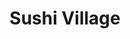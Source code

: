 ---
layout: place
title: "Sushi Village"
permalink: /virginia/harrisonburg/sushi-village.html
stateAbbr: VA
stateName: Virginia
cityName: Harrisonburg
seo:
  name: "Sushi Village"
  type: Restaurant
  links: https://www.sushivillageharrisonburg.com/
description: "Looking for sushi in Harrisonburg, Virginia? Check out Sushi Village for a delightful Japanese dining experience. Enjoy a variety of sushi and other dishes i..."
place_id: ChIJIQF6YZaStIkRoCtn7V3SwUA
photos:
  - name: >-
      places/ChIJIQF6YZaStIkRoCtn7V3SwUA/photos/AeeoHcKIvfMovOHNFqXvzouKozOSJLavHlBaEARUwWJQSewbHnqbNNPhbfrhU-tcSLrjKCSmRZZd4Qyltx5nTyrloMy71dE_oyWk14Sr0w8ISXHPel2pOBLyrVDI0XrwztxfancbVNQBzVxnhhoFrlmmMRm3K2gCbi58CwGz9dP1DlPHXkCOQbZMRIYk2lgNIDTlRipl0TxC6HCZgKIyT9e3eLOc9PROz3PTfsh4KCU0SE_46z8zr94q6JAHqjNxnTkBJ7bFzxM7E2rZasS4tu6DTdinu4OkgT-yLq-Uje58Usf00fQ63NYQi8OyJfg9g1FjWeUNUH_NNSxlfZ-kGlioyj16Qqti7CVgHGs7Lgy-wx29BlSWMKUGqmmn3vcgZDGd8rnnYkpHtdzS7YTcY9ZskHTHwluzX7g6owOPvk-ZPbhqdxpZ
    widthPx: 4032
    heightPx: 3024
    authorAttributions:
      - displayName: Vitaliy Bebchuk
        uri: https://maps.google.com/maps/contrib/114542786844832424250
        photoUri: >-
          https://lh3.googleusercontent.com/a/ACg8ocLWAsMOHGUMzTBT73lfw0DpdQQtoTsbGY4yddXmqvFUcxnZGg=s100-p-k-no-mo
    flagContentUri: >-
      https://www.google.com/local/imagery/report/?cb_client=maps_api_places.places_api&image_key=!1e10!2sCIHM0ogKEICAgICkj_eYzQE&hl=en-US
    googleMapsUri: >-
      https://www.google.com/maps/place//data=!3m4!1e2!3m2!1sCIHM0ogKEICAgICkj_eYzQE!2e10!4m2!3m1!1s0x89b49296617a0121:0x40c1d25ded672ba0
  - name: >-
      places/ChIJIQF6YZaStIkRoCtn7V3SwUA/photos/AeeoHcJzD7N1_dCgZs9cyzi-N5vr-xV_sa50nblpbsxC4rJ3DucZniFv5SQ58dgDz9k2ZvWgq-xX2Xcw-_62YvViG-ukyeYSRyfoiU9lXk_83C9Rj0Vu_8zHbik5OSNjLKMgpqUr2F1alEVatMTuLYLv4zv_Xa6Zvm5HHF81K9R-DmVDOzFb_0YOjnHGWCkXBSQCGG7JJ1vsfIemYEzmF63wzsIzCBVLlspC8FZIRGMBkVyOC-CkKy0mnYwuek5KUtB_ShYE8KVKfa6GqRCiG-9bTvUHtzScUVKbX_sNGhBh3AtZLBX612YmdvCvwaX8k5Naxwr03T2yEE72a4ypqCYcGeldNP9mM0x8xA-kHZeqMwMAb_f_oXdXUh3_UoSiTH64FgKGZGzu9qHSru37EhGDjxfBCxOq-raa1GdtluWzIs4EjMDp
    widthPx: 2992
    heightPx: 2992
    authorAttributions:
      - displayName: Mike McCourt
        uri: https://maps.google.com/maps/contrib/108974484690396778846
        photoUri: >-
          https://lh3.googleusercontent.com/a/ACg8ocL_z13khmYAhWMBwF_RLuaUDM_Zs_Nap1KzqBcDONZNHWqOWQ=s100-p-k-no-mo
    flagContentUri: >-
      https://www.google.com/local/imagery/report/?cb_client=maps_api_places.places_api&image_key=!1e10!2sCIHM0ogKEICAgICL6sK5rAE&hl=en-US
    googleMapsUri: >-
      https://www.google.com/maps/place//data=!3m4!1e2!3m2!1sCIHM0ogKEICAgICL6sK5rAE!2e10!4m2!3m1!1s0x89b49296617a0121:0x40c1d25ded672ba0
  - name: >-
      places/ChIJIQF6YZaStIkRoCtn7V3SwUA/photos/AeeoHcLkGSDIoNxCFNx5mom1fTN6z1QTQOz3BeSt0tUVzHno3XBQQQUjB4BROSIbVZOMcT0ioMKgOWoUNSsjpIUT5dqlg8LMyewznj2oYkMXdFo_txt0sRUkCtDWi386aBA7VV5HcZLjYmp8dSH6HlEDVMZ-heF6nwnNR-FOxQDQfJ3v2X0gGNMpoX5I1NIZxbdb4JZHS6VkiS5_6AeWVl0ODQNcGkTx9dZjhXWfek_EHONP4aflg6Dzs2C0I7iWAD85poX-UgbJdEMQkKYg0EGXxAaNiW-2xtRqt93hChqKUQTamZBZcvTpEfTxgGlx3V1a39cdNikYjsmxUkdWd1s8NiBNjjBxvvhmSh_CI_-LqS4CEedETZAP7DEWbkwUFewmpaerherlDXzvx8ZST3DQm0crzb7jxqiUO30NXZiv0CLh8r77
    widthPx: 4160
    heightPx: 3120
    authorAttributions:
      - displayName: Scot Morgan
        uri: https://maps.google.com/maps/contrib/117637869067723135989
        photoUri: >-
          https://lh3.googleusercontent.com/a/ACg8ocK54hfAlOpBqQAbj2-Qw-Z8VLNRWkBjpYYU13PWMe2xDZ7jpA=s100-p-k-no-mo
    flagContentUri: >-
      https://www.google.com/local/imagery/report/?cb_client=maps_api_places.places_api&image_key=!1e10!2sCIHM0ogKEICAgICk5p_-wgE&hl=en-US
    googleMapsUri: >-
      https://www.google.com/maps/place//data=!3m4!1e2!3m2!1sCIHM0ogKEICAgICk5p_-wgE!2e10!4m2!3m1!1s0x89b49296617a0121:0x40c1d25ded672ba0
  - name: >-
      places/ChIJIQF6YZaStIkRoCtn7V3SwUA/photos/AeeoHcLmDaw-R68JoG74eUgVM9IZLTNav_EBmECHEUhdfpB76ctrN9Ikyoi690HpqGr2o1yn6NczDpm0SltMm1ARk8I3kemnuPXTwImSA3nxSB4cfLNdMaWfytrdPXJ__foLSfsmpk9DfiTavnh5WIQFlr2jgpl6azVF68rD4u33YQkbROS9hnb5G-F_mvGb2TQwom6Fx4HYWpBlzTjjVwnUxb7HZyMvCflCt024UvmULsX2Pbk8H8OKRfLlJfcXvzLFNEUULEcuR8P7YVm3_xnPCQ1sZgnYtYH5xTTB3d14dTfM9Uq-vI46Msz9puOMyy6rIWJLMwJBCRYOEHSmjZE333fGOwCZEwXB_yfp5LbAmcpFzTYNBL0YOn3fwhftC9YD91SCsXsTNz5WD-Tv6dIWGoeDAuIN0amfUTH818D9lW2Oor2l
    widthPx: 3024
    heightPx: 4032
    authorAttributions:
      - displayName: Dominion
        uri: https://maps.google.com/maps/contrib/103435825350725487467
        photoUri: >-
          https://lh3.googleusercontent.com/a-/ALV-UjWchBsCH3_cYA4UfaNQWY1ZknuTI4S8UilJMATcYmSJELyi33aj=s100-p-k-no-mo
    flagContentUri: >-
      https://www.google.com/local/imagery/report/?cb_client=maps_api_places.places_api&image_key=!1e10!2sCIHM0ogKEICAgIDssrndzwE&hl=en-US
    googleMapsUri: >-
      https://www.google.com/maps/place//data=!3m4!1e2!3m2!1sCIHM0ogKEICAgIDssrndzwE!2e10!4m2!3m1!1s0x89b49296617a0121:0x40c1d25ded672ba0
  - name: >-
      places/ChIJIQF6YZaStIkRoCtn7V3SwUA/photos/AeeoHcJHhQVoZhcT9DpvENls_tQ-3M18gQf4WyEotH3aOqT3FlM1xYACk5adqFThCGrgCVmUNfSoIecyJwhcM3XwZhDWvTnKD7qD2knX01rYQTfvfi3f_Qh2c3K5X5ufLYukpCes6qojcXGQxfMc_nJfHaf6VGV20pT9gCkzSX_O5e1mvNrjeK6W0-MJERoF_YnUGI6SIG3TNfX3LTIC_oXjC2uV4dq8SZZxyVu4TTbMs0TLpl-6qhwxUY_6Ow0vlSztW9Z75oJ4cBVWb6JRROi3mGM5hzYdvihcz6US--q0f2p30kk6uowT4vDGkMxPGLdVfwtJqL7ihx308fEq5y41re5IX5DtJjpUu0IlaLZH9RyyRRZUzb2z9e4Hpj1eP6S7tfQH1bkFmKdbyJRRL6v0NRZSY9BwXSJlXcz6-B-uacmdpw
    widthPx: 3000
    heightPx: 3587
    authorAttributions:
      - displayName: Tara T.
        uri: https://maps.google.com/maps/contrib/114483047713761413649
        photoUri: >-
          https://lh3.googleusercontent.com/a-/ALV-UjU29Tse9qLgQ7aCO7UDG7MGdXjE04GQos09C_zNbKfQBj4QhQV-=s100-p-k-no-mo
    flagContentUri: >-
      https://www.google.com/local/imagery/report/?cb_client=maps_api_places.places_api&image_key=!1e10!2sCIHM0ogKEICAgIDLvd_DQQ&hl=en-US
    googleMapsUri: >-
      https://www.google.com/maps/place//data=!3m4!1e2!3m2!1sCIHM0ogKEICAgIDLvd_DQQ!2e10!4m2!3m1!1s0x89b49296617a0121:0x40c1d25ded672ba0
  - name: >-
      places/ChIJIQF6YZaStIkRoCtn7V3SwUA/photos/AeeoHcJaSeaQ3L_Z6M0cdlv17UpqIz29vA9Iofx0507K49Ga7Wuk4ezc3tnW6eu0Wo-BF-HAR5wLF1bpK-Aojn92ahnKFcsv0YpwHQrfoE5BBdOn3yMG_Zg2l3M66X8fbvE6dD_iD4deR3VrRekbTXjhK2haFFDFfswHnovlPAA5fCL7vQ7MFUs3N0QOAbb62c4GUN1LZjvctSwsPLdJZibrB60YCaeSiuGLoW4UnpBB-ypJkwYQBXtScYu3BKHTjmw18O4ItXIYb0kmziYTrHFsr-YoujV6om0VNdlbGRyV00lnFLHRUE23f9xxjw-V-omUw4PpxGcDpY51JI1qv25rwARwAsLQEeivv8mc65BwkkRUZ-Csi-37eqQwP6ny-2i5x4rPTlV3JHkR5CmdIQVd1nYrnyyn44DNLY-Cb1TQ-y0HqA
    widthPx: 4032
    heightPx: 2268
    authorAttributions:
      - displayName: Daniel Lameka
        uri: https://maps.google.com/maps/contrib/100008726000106631529
        photoUri: >-
          https://lh3.googleusercontent.com/a-/ALV-UjWRdN0LA_AlrbmHhUsmGaj6aviM3mvZXHB7_EjrTwQ09sBg2Pr5zA=s100-p-k-no-mo
    flagContentUri: >-
      https://www.google.com/local/imagery/report/?cb_client=maps_api_places.places_api&image_key=!1e10!2sCIHM0ogKEICAgIC4nvrfQQ&hl=en-US
    googleMapsUri: >-
      https://www.google.com/maps/place//data=!3m4!1e2!3m2!1sCIHM0ogKEICAgIC4nvrfQQ!2e10!4m2!3m1!1s0x89b49296617a0121:0x40c1d25ded672ba0
  - name: >-
      places/ChIJIQF6YZaStIkRoCtn7V3SwUA/photos/AeeoHcKy4jrppv96rD4aTLEoCiGGXfg1JnFVrZZur7KYf37WWzgRWSA04EYbOXTeLxYXuiqI2zzm7Q3-RzDZr2reSAVDhJno7fJ_XS3XUQY_kybJXmN9v8MTaVZkxrlgMuSObUniBYmv6WE19SgK2u_ACHVYKxBCl1HCjWO5UJw1F1sfYxjQsEqPzow1Aix3qayEi7YUoai3Rpzl4fFacskB8TXK_IDwsQbAmV4ilu8_hxtRYNmbL8IpjWjvSS-GOTpvfwiYP8XEGeoY2MdTnyaj42alElZ46itzeIeW0hVOX2MVFVRob5OirgkQu3NYP7y8NOPepvnhYpjtr3fTa24dwRnwPi9v2ikVUB1mXS12hssBHGRk1EBHsd5KmDIT_eWY9u8o4VjvvrENvUDhS-bR04O__IF1kCA7t0Wn3ngQaJCM4ZFm
    widthPx: 3000
    heightPx: 4000
    authorAttributions:
      - displayName: Sharon Bagby
        uri: https://maps.google.com/maps/contrib/101437642845941136434
        photoUri: >-
          https://lh3.googleusercontent.com/a-/ALV-UjW-xeZfhqLgaEGk1cEX7g6bNLuK57RlKhvqNlNvJg9WT8UYKsk=s100-p-k-no-mo
    flagContentUri: >-
      https://www.google.com/local/imagery/report/?cb_client=maps_api_places.places_api&image_key=!1e10!2sCIHM0ogKEICAgICHveSElwE&hl=en-US
    googleMapsUri: >-
      https://www.google.com/maps/place//data=!3m4!1e2!3m2!1sCIHM0ogKEICAgICHveSElwE!2e10!4m2!3m1!1s0x89b49296617a0121:0x40c1d25ded672ba0
  - name: >-
      places/ChIJIQF6YZaStIkRoCtn7V3SwUA/photos/AeeoHcL65w9WYn1pMNebpVCp1uLdkC55uIT7ivnXxb-GdUelBjdJbC4Of-sR-dNtTHW_L_Js4Zu89YTg54JqchpLVUG7JMzU5uKVqwGObj6N5T78r9bMILVQrNdxg5jIGWqV3Ydu1gsCBWE1ZDVACYnIt9b1G_AsglU2M5RtDV13ilRfOx91y41EUJ90pctBnzmkfGBN5wuYT76LxPzs6_pKzYuwF2P_4nWklQpC-tjT2bd8vCa7iItL4fCy63fApvVmn9wRK_a9jcglPKdM4-UQPYH6YDwrZFMn3FYimLmPQvo88KjYCWfPfeEehKYs9waIfptkh_QneJeypyO6XQ1Y05meIWqPr_f_rcq6U5RNSzoF4S-427lgKOqBVTN52coUZhTc7SNzV1IvIWi1PFIDp2UbpZ0FrZZRsdL9obPZ1BY
    widthPx: 4048
    heightPx: 3036
    authorAttributions:
      - displayName: James Carter
        uri: https://maps.google.com/maps/contrib/106837855227901071458
        photoUri: >-
          https://lh3.googleusercontent.com/a-/ALV-UjWKhISzzijr_g4A9MFwoce05ATVvUFNje-kiuHnL0E9jIFo-O-ffQ=s100-p-k-no-mo
    flagContentUri: >-
      https://www.google.com/local/imagery/report/?cb_client=maps_api_places.places_api&image_key=!1e10!2sCIHM0ogKEICAgID4y56VMQ&hl=en-US
    googleMapsUri: >-
      https://www.google.com/maps/place//data=!3m4!1e2!3m2!1sCIHM0ogKEICAgID4y56VMQ!2e10!4m2!3m1!1s0x89b49296617a0121:0x40c1d25ded672ba0
  - name: >-
      places/ChIJIQF6YZaStIkRoCtn7V3SwUA/photos/AeeoHcLcyXbEzB-HFb5r6gnYFxxOgCLLcWA-Coj1DH7X5JhpMUkBrwoxM9GoYN_GZmNDJrYDphGSx-2f9kdtCStUdXl0xhotGI77bR3iaQSECyfpeyt8dDhivHkBjBvmmHnjtu1KTPm5AM66mjQnysVYTF5wtdVkSbnZvEyGKNQYWIMobkIsrFESR2TbkTgkv13qAesc9XnfO3jY-CBwlw7DkA8Bt8XaHG698FsyaBMpKlRkLpaWAbmpbmMSYrJSMtnIuvTE6Ip1lWgl0nA_20NE1PpDytCggae7DJ2YLBbJZXxew3pwQWrOwD_0bxHVu_Orkn13Nym4TqK0CxvtHxTKTM2xKJgTVqEVzRfARnVHMGR2wMX-BnQTYVF8YmcmPri7VVbTX3-k7pZ3bBtsUn63htiVceJ7TSGPvIRir2m-3lcep4I
    widthPx: 3024
    heightPx: 4032
    authorAttributions:
      - displayName: Heather marie
        uri: https://maps.google.com/maps/contrib/115752043711674575930
        photoUri: >-
          https://lh3.googleusercontent.com/a-/ALV-UjXh6lGeCCm6r1IH3vYvkiDE7q_CdPlvpZtMpsk-zhCmBu_j--g=s100-p-k-no-mo
    flagContentUri: >-
      https://www.google.com/local/imagery/report/?cb_client=maps_api_places.places_api&image_key=!1e10!2sCIHM0ogKEICAgMCw4PG8pwE&hl=en-US
    googleMapsUri: >-
      https://www.google.com/maps/place//data=!3m4!1e2!3m2!1sCIHM0ogKEICAgMCw4PG8pwE!2e10!4m2!3m1!1s0x89b49296617a0121:0x40c1d25ded672ba0
  - name: >-
      places/ChIJIQF6YZaStIkRoCtn7V3SwUA/photos/AeeoHcKoTcF--PDo0TKBZ30FVi9jfRdPB1eLDzI2YvKJa3pWuhdtPPxARYdkyb_WQAmjBmNoO2LQYGqgZ22ww34Sr6k0VS9GSi1fppCmkLkuQz9tMWAGlHV9dzkwhuK3pXfeVtUoayXCxnLOPkuw4hdjEoZfv5fNI2d3-tfSFarhWOwD5zV0eDdc5Z65MQexaU19e_XGtn8bhW_rxHYnDTryOhDV2sgQ3vAzvRQkpT2M3y64yEJUL7FHvKa5mupwLB0l2dbh-QDoFOXEF_x0aMOn0GiArNLwqmElO1LTi0phlfmGGbke2uil33CYNi_OVUykWes4xs-K-dHmHRuhSHvi01QQushc0_9aB-RSB2YMZX4gTYLFAiTXOCbJ3ObWcDWvRz4yBmXd4-krAf1lir3B35sTQBWXWEfkxIJ6e-KlD4DlJA
    widthPx: 4032
    heightPx: 1816
    authorAttributions:
      - displayName: Ming Zhao Zhang
        uri: https://maps.google.com/maps/contrib/116855429309799174925
        photoUri: >-
          https://lh3.googleusercontent.com/a-/ALV-UjUpwYuti8Y2nLo7pdOLUAiHzH4HaJB_kkLE_EzjI9w7PimpI7fm=s100-p-k-no-mo
    flagContentUri: >-
      https://www.google.com/local/imagery/report/?cb_client=maps_api_places.places_api&image_key=!1e10!2sCIHM0ogKEICAgICB3MGaEA&hl=en-US
    googleMapsUri: >-
      https://www.google.com/maps/place//data=!3m4!1e2!3m2!1sCIHM0ogKEICAgICB3MGaEA!2e10!4m2!3m1!1s0x89b49296617a0121:0x40c1d25ded672ba0
address: 1820 Evelyn Byrd Ave Ste 110, Harrisonburg, VA 22801, USA
street: 1820 Evelyn Byrd Ave Ste 110
city: Harrisonburg
state: VA
zip: '22801'
country: USA
neighborhood: null
latitude: '38.431807'
longitude: '-78.854272'
accessibility_options:
  wheelchairAccessibleParking: true
  wheelchairAccessibleEntrance: true
  wheelchairAccessibleRestroom: true
  wheelchairAccessibleSeating: true
business_status: OPERATIONAL
name: Sushi Village
google_maps_links:
  directionsUri: >-
    https://www.google.com/maps/dir//''/data=!4m7!4m6!1m1!4e2!1m2!1m1!1s0x89b49296617a0121:0x40c1d25ded672ba0!3e0
  placeUri: https://maps.google.com/?cid=4666241989789297568
  writeAReviewUri: >-
    https://www.google.com/maps/place//data=!4m3!3m2!1s0x89b49296617a0121:0x40c1d25ded672ba0!12e1
  reviewsUri: >-
    https://www.google.com/maps/place//data=!4m4!3m3!1s0x89b49296617a0121:0x40c1d25ded672ba0!9m1!1b1
  photosUri: >-
    https://www.google.com/maps/place//data=!4m3!3m2!1s0x89b49296617a0121:0x40c1d25ded672ba0!10e5
primary_type: Japanese Restaurant
opening_hours:
  regular: null
  current: null
secondary_opening_hours:
  regular:
    weekdayDescriptions: null
    type: null
  current:
    weekdayDescriptions: null
    type: null
phone: (540) 568-9880
price_level: PRICE_LEVEL_MODERATE
price_range: $20 &ndash; $30
rating: '4.0'
rating_count: 735
website: https://www.sushivillageharrisonburg.com/
reviews: null
parking_options: null
payment_options: null
allow_dogs: null
curbside_pickup: null
delivery: null
dine_in: null
good_for_children: null
good_for_groups: null
good_for_sports: null
live_music: null
menu_for_children: null
outdoor_seating: null
reservable: null
restroom: null
serves_beer: null
serves_breakfast: null
serves_brunch: null
serves_cocktails: null
serves_coffee: null
serves_dinner: null
serves_dessert: null
serves_lunch: null
serves_vegetarian_food: null
serves_wine: null
takeout: null
summary: null

---